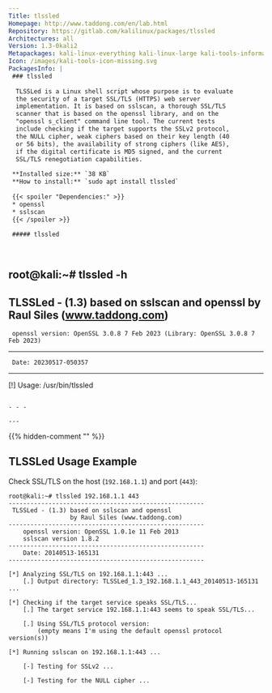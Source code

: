 ```yaml
---
Title: tlssled
Homepage: http://www.taddong.com/en/lab.html
Repository: https://gitlab.com/kalilinux/packages/tlssled
Architectures: all
Version: 1.3-0kali2
Metapackages: kali-linux-everything kali-linux-large kali-tools-information-gathering kali-tools-web 
Icon: /images/kali-tools-icon-missing.svg
PackagesInfo: |
 ### tlssled
 
  TLSSLed is a Linux shell script whose purpose is to evaluate
  the security of a target SSL/TLS (HTTPS) web server
  implementation. It is based on sslscan, a thorough SSL/TLS
  scanner that is based on the openssl library, and on the
  "openssl s_client" command line tool. The current tests
  include checking if the target supports the SSLv2 protocol,
  the NULL cipher, weak ciphers based on their key length (40
  or 56 bits), the availability of strong ciphers (like AES),
  if the digital certificate is MD5 signed, and the current
  SSL/TLS renegotiation capabilities.
 
 **Installed size:** `38 KB`  
 **How to install:** `sudo apt install tlssled`  
 
 {{< spoiler "Dependencies:" >}}
 * openssl
 * sslscan
 {{< /spoiler >}}
 
 ##### tlssled
 
 
 ```
 root@kali:~# tlssled -h
 ------------------------------------------------------
  TLSSLed - (1.3) based on sslscan and openssl
                  by Raul Siles (www.taddong.com)
 ------------------------------------------------------
     openssl version: OpenSSL 3.0.8 7 Feb 2023 (Library: OpenSSL 3.0.8 7 Feb 2023)
     
 ------------------------------------------------------
     Date: 20230517-050357
 ------------------------------------------------------
 
 [!] Usage: /usr/bin/tlssled <hostname or IP_address> <port>
 
 ```
 
 - - -
 
---
```

{{% hidden-comment "<!--Do not edit anything above this line-->" %}}

## TLSSLed Usage Example

Check SSL/TLS on the host (`192.168.1.1`) and port (`443`):

```
root@kali:~# tlssled 192.168.1.1 443
------------------------------------------------------
 TLSSLed - (1.3) based on sslscan and openssl
                 by Raul Siles (www.taddong.com)
------------------------------------------------------
    openssl version: OpenSSL 1.0.1e 11 Feb 2013
    sslscan version 1.8.2
------------------------------------------------------
    Date: 20140513-165131
------------------------------------------------------

[*] Analyzing SSL/TLS on 192.168.1.1:443 ...
    [.] Output directory: TLSSLed_1.3_192.168.1.1_443_20140513-165131 ...

[*] Checking if the target service speaks SSL/TLS...
    [.] The target service 192.168.1.1:443 seems to speak SSL/TLS...

    [.] Using SSL/TLS protocol version:
        (empty means I'm using the default openssl protocol version(s))

[*] Running sslscan on 192.168.1.1:443 ...

    [-] Testing for SSLv2 ...

    [-] Testing for the NULL cipher ...
```
